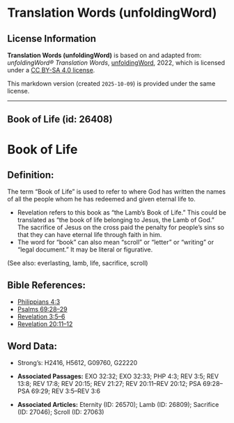 # Translation Words (unfoldingWord)

## License Information

**Translation Words (unfoldingWord)** is based on and adapted from: _unfoldingWord® Translation Words_, [unfoldingWord](https://unfoldingword.org/utw), 2022, which is licensed under a [CC BY-SA 4.0 license](https://creativecommons.org/licenses/by-sa/4.0/legalcode.en).

This markdown version (created `2025-10-09`) is provided under the same license.



--------------------------------

## Book of Life (id: 26408)

Book of Life
============

Definition:
-----------

The term “Book of Life” is used to refer to where God has written the names of all the people whom he has redeemed and given eternal life to.

* Revelation refers to this book as “the Lamb’s Book of Life.” This could be translated as “the book of life belonging to Jesus, the Lamb of God.” The sacrifice of Jesus on the cross paid the penalty for people’s sins so that they can have eternal life through faith in him.
* The word for “book” can also mean “scroll” or “letter” or “writing” or “legal document.” It may be literal or figurative.

(See also: everlasting, lamb, life, sacrifice, scroll)

Bible References:
-----------------

* [Philippians 4:3](https://ref.ly/Phil4:3)
* [Psalms 69:28–29](https://ref.ly/Ps69:28-Ps69:29)
* [Revelation 3:5–6](https://ref.ly/Rev3:5-Rev3:6)
* [Revelation 20:11–12](https://ref.ly/Rev20:11-Rev20:12)

Word Data:
----------

* Strong’s: H2416, H5612, G09760, G22220

* **Associated Passages:** EXO 32:32; EXO 32:33; PHP 4:3; REV 3:5; REV 13:8; REV 17:8; REV 20:15; REV 21:27; REV 20:11–REV 20:12; PSA 69:28–PSA 69:29; REV 3:5–REV 3:6
* **Associated Articles:** Eternity (ID: 26570); Lamb (ID: 26809); Sacrifice (ID: 27046); Scroll (ID: 27063)

